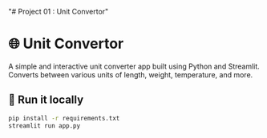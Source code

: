 "# Project 01 : Unit Convertor"

# 🌐 Unit Convertor

A simple and interactive unit converter app built using Python and Streamlit. Converts between various units of length, weight, temperature, and more.

## 🚀 Run it locally

```bash
pip install -r requirements.txt
streamlit run app.py
